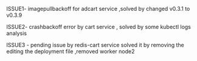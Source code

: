 ISSUE1-
imagepullbackoff for adcart service ,solved by changed v0.3.1 to v0.3.9

ISSUE2-
crashbackoff error by cart service , solved by some kubectl logs analysis

ISSUE3 -
pending issue by redis-cart service solved it by removing the editing the deployment file ,removed worker node2
